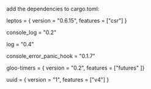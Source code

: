 add the dependencies to cargo.toml:







leptos = { version = "0.6.15", features = ["csr"] }

console_log = "0.2"

log = "0.4"

console_error_panic_hook = "0.1.7"

gloo-timers = { version = "0.2", features = ["futures" ]}

uuid = { version = "1", features = ["v4"] }

